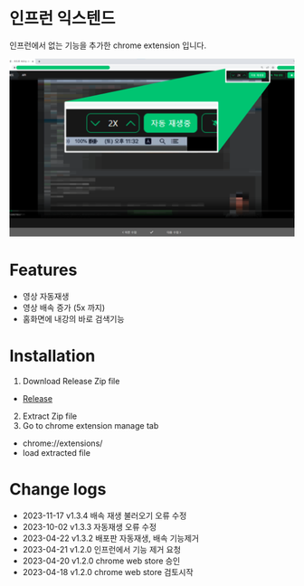 # 인프런 익스텐드
인프런에서 없는 기능을 추가한 chrome extension 입니다.

<img src='./images/courseScreenShot.png'>

# Features
- 영상 자동재생
- 영상 배속 증가 (5x 까지)
- 홈화면에 내강의 바로 검색기능

# Installation
1. Download Release Zip file
- [Release](https://github.com/secondphantom/chrome-extension-inflearn_extend/releases)
2. Extract Zip file
3. Go to chrome extension manage tab
- chrome://extensions/
- load extracted file

# Change logs
- 2023-11-17 v1.3.4 배속 재생 불러오기 오류 수정
- 2023-10-02 v1.3.3 자동재생 오류 수정
- 2023-04-22 v1.3.2 배포판 자동재생, 배속 기능제거
- 2023-04-21 v1.2.0 인프런에서 기능 제거 요청
- 2023-04-20 v1.2.0 chrome web store 승인
- 2023-04-18 v1.2.0 chrome web store 검토시작